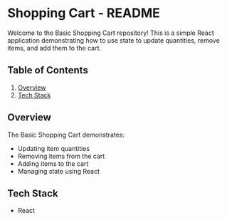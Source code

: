 # Shopping Cart - README

Welcome to the Basic Shopping Cart repository! This is a simple React application demonstrating how to use state to update quantities, remove items, and add them to the cart.

## Table of Contents

1. [Overview](#overview)
2. [Tech Stack](#tech-stack)

## Overview

The Basic Shopping Cart demonstrates:

- Updating item quantities
- Removing items from the cart
- Adding items to the cart
- Managing state using React

## Tech Stack

- React
